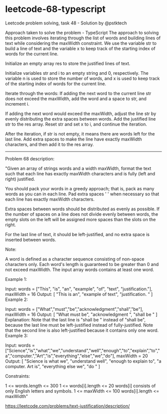 # leetcode-68-typescript
 Leetcode problem solving, task 48 - Solution by @pstktech

Approach taken to solve the problem - TypeScript
The approach to solving this problem involves iterating through the list of words and building lines of text while considering the maxWidth constraint. We use the variable str to build a line of text and the variable x to keep track of the starting index of words for the current line.

Initialize an empty array res to store the justified lines of text.

Initialize variables str and i to an empty string and 0, respectively. The variable n is used to store the number of words, and x is used to keep track of the starting index of words for the current line.

Iterate through the words:
If adding the next word to the current line str does not exceed the maxWidth, add the word and a space to str, and increment i.

If adding the next word would exceed the maxWidth, adjust the line str by evenly distributing the extra spaces between words. Add the justified line str to the res array. Reset str and set x to i, and continue the iteration.

After the iteration, if str is not empty, it means there are words left for the last line. Add extra spaces to make the line have exactly maxWidth characters, and then add it to the res array.



___________________________
Problem 68 description:

"Given an array of strings words and a width maxWidth, format the text such that each line has exactly maxWidth characters and is fully (left and right) justified.

You should pack your words in a greedy approach; that is, pack as many words as you can in each line. Pad extra spaces ' ' when necessary so that each line has exactly maxWidth characters.

Extra spaces between words should be distributed as evenly as possible. If the number of spaces on a line does not divide evenly between words, the empty slots on the left will be assigned more spaces than the slots on the right.

For the last line of text, it should be left-justified, and no extra space is inserted between words.

Note:

A word is defined as a character sequence consisting of non-space characters only.
Each word's length is guaranteed to be greater than 0 and not exceed maxWidth.
The input array words contains at least one word.
 

Example 1:

Input: words = ["This", "is", "an", "example", "of", "text", "justification."], maxWidth = 16
Output:
[
   "This    is    an",
   "example  of text",
   "justification.  "
]
Example 2:

Input: words = ["What","must","be","acknowledgment","shall","be"], maxWidth = 16
Output:
[
  "What   must   be",
  "acknowledgment  ",
  "shall be        "
]
Explanation: Note that the last line is "shall be    " instead of "shall     be", because the last line must be left-justified instead of fully-justified.
Note that the second line is also left-justified because it contains only one word.
Example 3:

Input: words = ["Science","is","what","we","understand","well","enough","to","explain","to","a","computer.","Art","is","everything","else","we","do"], maxWidth = 20
Output:
[
  "Science  is  what we",
  "understand      well",
  "enough to explain to",
  "a  computer.  Art is",
  "everything  else  we",
  "do                  "
]
 

Constraints:

1 <= words.length <= 300
1 <= words[i].length <= 20
words[i] consists of only English letters and symbols.
1 <= maxWidth <= 100
words[i].length <= maxWidth"

https://leetcode.com/problems/text-justification/description/